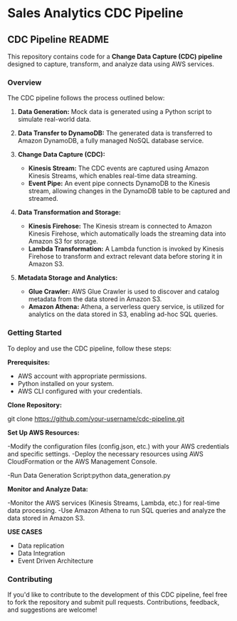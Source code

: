 # Sales Analytics CDC Pipeline

## CDC Pipeline README

This repository contains code for a **Change Data Capture (CDC) pipeline** designed to capture, transform, and analyze data using AWS services.

### Overview
The CDC pipeline follows the process outlined below:

1. **Data Generation:** Mock data is generated using a Python script to simulate real-world data.

2. **Data Transfer to DynamoDB:** The generated data is transferred to Amazon DynamoDB, a fully managed NoSQL database service.

3. **Change Data Capture (CDC):**
   - **Kinesis Stream:** The CDC events are captured using Amazon Kinesis Streams, which enables real-time data streaming.
   - **Event Pipe:** An event pipe connects DynamoDB to the Kinesis stream, allowing changes in the DynamoDB table to be captured and streamed.

4. **Data Transformation and Storage:**
   - **Kinesis Firehose:** The Kinesis stream is connected to Amazon Kinesis Firehose, which automatically loads the streaming data into Amazon S3 for storage.
   - **Lambda Transformation:** A Lambda function is invoked by Kinesis Firehose to transform and extract relevant data before storing it in Amazon S3.

5. **Metadata Storage and Analytics:**
   - **Glue Crawler:** AWS Glue Crawler is used to discover and catalog metadata from the data stored in Amazon S3.
   - **Amazon Athena:** Athena, a serverless query service, is utilized for analytics on the data stored in S3, enabling ad-hoc SQL queries.

### Getting Started
To deploy and use the CDC pipeline, follow these steps:

**Prerequisites:**
- AWS account with appropriate permissions.
- Python installed on your system.
- AWS CLI configured with your credentials.

**Clone Repository:**

git clone https://github.com/your-username/cdc-pipeline.git

**Set Up AWS Resources:**

-Modify the configuration files (config.json, etc.) with your AWS credentials and specific settings.
-Deploy the necessary resources using AWS CloudFormation or the AWS Management Console.

-Run Data Generation Script:python data_generation.py

**Monitor and Analyze Data:**

-Monitor the AWS services (Kinesis Streams, Lambda, etc.) for real-time data processing.
-Use Amazon Athena to run SQL queries and analyze the data stored in Amazon S3.

**USE CASES**
- Data replication
- Data Integration
- Event Driven Architecture


### Contributing
If you'd like to contribute to the development of this CDC pipeline, feel free to fork the repository and submit pull requests. Contributions, feedback, and suggestions are welcome!
